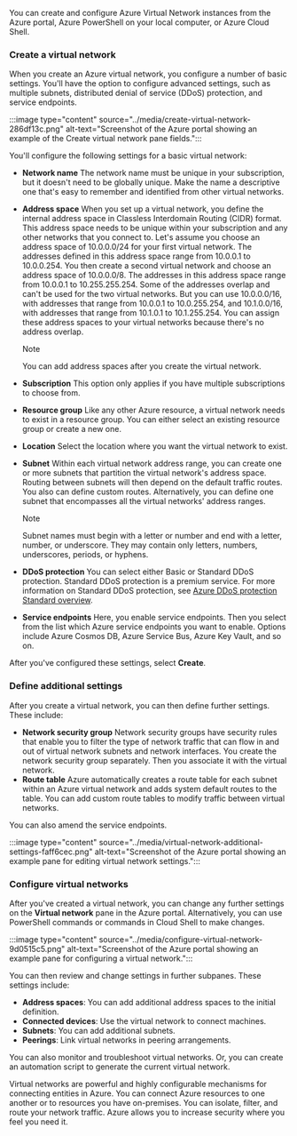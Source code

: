 You can create and configure Azure Virtual Network instances from the Azure portal, Azure PowerShell on your local computer, or Azure Cloud Shell.

### Create a virtual network

When you create an Azure virtual network, you configure a number of basic settings. You'll have the option to configure advanced settings, such as multiple subnets, distributed denial of service (DDoS) protection, and service endpoints.

:::image type="content" source="../media/create-virtual-network-286df13c.png" alt-text="Screenshot of the Azure portal showing an example of the Create virtual network pane fields.":::


You'll configure the following settings for a basic virtual network:

 -  **Network name** The network name must be unique in your subscription, but it doesn't need to be globally unique. Make the name a descriptive one that's easy to remember and identified from other virtual networks.
 -  **Address space** When you set up a virtual network, you define the internal address space in Classless Interdomain Routing (CIDR) format. This address space needs to be unique within your subscription and any other networks that you connect to. Let's assume you choose an address space of 10.0.0.0/24 for your first virtual network. The addresses defined in this address space range from 10.0.0.1 to 10.0.0.254. You then create a second virtual network and choose an address space of 10.0.0.0/8. The addresses in this address space range from 10.0.0.1 to 10.255.255.254. Some of the addresses overlap and can't be used for the two virtual networks. But you can use 10.0.0.0/16, with addresses that range from 10.0.0.1 to 10.0.255.254, and 10.1.0.0/16, with addresses that range from 10.1.0.1 to 10.1.255.254. You can assign these address spaces to your virtual networks because there's no address overlap.
    
    > [!NOTE]
    > You can add address spaces after you create the virtual network.
 -  **Subscription** This option only applies if you have multiple subscriptions to choose from.
 -  **Resource group** Like any other Azure resource, a virtual network needs to exist in a resource group. You can either select an existing resource group or create a new one.
 -  **Location** Select the location where you want the virtual network to exist.
 -  **Subnet** Within each virtual network address range, you can create one or more subnets that partition the virtual network's address space. Routing between subnets will then depend on the default traffic routes. You also can define custom routes. Alternatively, you can define one subnet that encompasses all the virtual networks' address ranges.
    
    > [!NOTE]
    > Subnet names must begin with a letter or number and end with a letter, number, or underscore. They may contain only letters, numbers, underscores, periods, or hyphens.
 -  **DDoS protection** You can select either Basic or Standard DDoS protection. Standard DDoS protection is a premium service. For more information on Standard DDoS protection, see [Azure DDoS protection Standard overview](/azure/virtual-network/ddos-protection-overview?azure-portal=true).
 -  **Service endpoints** Here, you enable service endpoints. Then you select from the list which Azure service endpoints you want to enable. Options include Azure Cosmos DB, Azure Service Bus, Azure Key Vault, and so on.

After you've configured these settings, select **Create**.

### Define additional settings

After you create a virtual network, you can then define further settings. These include:

 -  **Network security group** Network security groups have security rules that enable you to filter the type of network traffic that can flow in and out of virtual network subnets and network interfaces. You create the network security group separately. Then you associate it with the virtual network.
 -  **Route table** Azure automatically creates a route table for each subnet within an Azure virtual network and adds system default routes to the table. You can add custom route tables to modify traffic between virtual networks.

You can also amend the service endpoints.

:::image type="content" source="../media/virtual-network-additional-settings-faff6cec.png" alt-text="Screenshot of the Azure portal showing an example pane for editing virtual network settings.":::


### Configure virtual networks

After you've created a virtual network, you can change any further settings on the **Virtual network** pane in the Azure portal. Alternatively, you can use PowerShell commands or commands in Cloud Shell to make changes.

:::image type="content" source="../media/configure-virtual-network-9d0515c5.png" alt-text="Screenshot of the Azure portal showing an example pane for configuring a virtual network.":::


You can then review and change settings in further subpanes. These settings include:

 -  **Address spaces**: You can add additional address spaces to the initial definition.
 -  **Connected devices**: Use the virtual network to connect machines.
 -  **Subnets**: You can add additional subnets.
 -  **Peerings**: Link virtual networks in peering arrangements.

You can also monitor and troubleshoot virtual networks. Or, you can create an automation script to generate the current virtual network.

Virtual networks are powerful and highly configurable mechanisms for connecting entities in Azure. You can connect Azure resources to one another or to resources you have on-premises. You can isolate, filter, and route your network traffic. Azure allows you to increase security where you feel you need it.